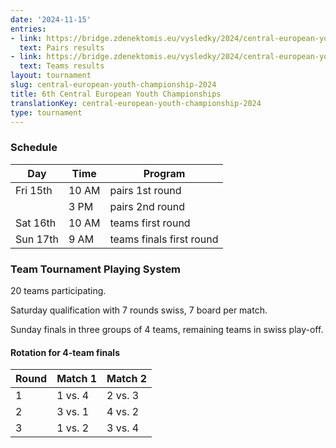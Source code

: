 ```yaml
---
date: '2024-11-15'
entries:
- link: https://bridge.zdenektomis.eu/vysledky/2024/central-european-youth-championships/pairs
  text: Pairs results
- link: https://bridge.zdenektomis.eu/vysledky/2024/central-european-youth-championships/teams
  text: Teams results
layout: tournament
slug: central-european-youth-championship-2024
title: 6th Central European Youth Championships
translationKey: central-european-youth-championship-2024
type: tournament
---
```


### Schedule

| Day      | Time  | Program                  |
| -------- | ----- | ------------------------ |
| Fri 15th | 10 AM | pairs 1st round          |
|          | 3 PM  | pairs 2nd round          |
| Sat 16th | 10 AM | teams first round        |
| Sun 17th | 9 AM  | teams finals first round |

### Team Tournament Playing System

20 teams participating.

Saturday qualification with 7 rounds swiss, 7 board per match.

Sunday finals in three groups of 4 teams, remaining teams in swiss play-off.

#### Rotation for 4-team finals

| Round | Match 1 | Match 2 |
| ----- | ------- | ------- |
| 1     | 1 vs. 4 | 2 vs. 3 |
| 2     | 3 vs. 1 | 4 vs. 2 |
| 3     | 1 vs. 2 | 3 vs. 4 |
